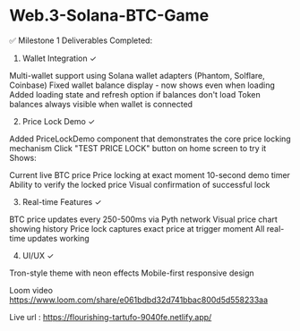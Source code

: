# Web.3-Solana-BTC-Game
✅ Milestone 1 Deliverables Completed:
1. Wallet Integration ✓

Multi-wallet support using Solana wallet adapters (Phantom, Solflare, Coinbase)
Fixed wallet balance display - now shows even when loading
Added loading state and refresh option if balances don't load
Token balances always visible when wallet is connected

2. Price Lock Demo ✓

Added PriceLockDemo component that demonstrates the core price locking mechanism
Click "TEST PRICE LOCK" button on home screen to try it
Shows:

Current live BTC price
Price locking at exact moment
10-second demo timer
Ability to verify the locked price
Visual confirmation of successful lock



3. Real-time Features ✓

BTC price updates every 250-500ms via Pyth network
Visual price chart showing history
Price lock captures exact price at trigger moment
All real-time updates working

4. UI/UX ✓

Tron-style theme with neon effects
Mobile-first responsive design


Loom video
https://www.loom.com/share/e061bdbd32d741bbac800d5d558233aa

Live url :
https://flourishing-tartufo-9040fe.netlify.app/
